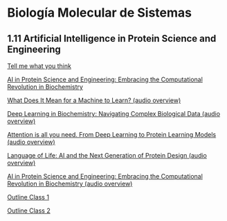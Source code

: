 # Biología Molecular de Sistemas
## 1.11 Artificial Intelligence in Protein Science and Engineering

[Tell me what you think](https://www.mentimeter.com/app/presentation/n/al4xhwkgktjyb7qynjsnbc5xocorvpho/edit?source=share-modal)

[AI in Protein Science and Engineering: Embracing the Computational Revolution in Biochemistry](https://amoyag.github.io/BMS/AI_Protein_Study_Design)

[What Does It Mean for a Machine to Learn? (audio overview)](https://amoyag.github.io/BMS/1_Machine_Learning.mp3?raw=true)

[Deep Learning in Biochemistry: Navigating Complex
Biological Data (audio overview)](https://amoyag.github.io/BMS/2_Deep_learning.mp3?raw=true)

[Attention is all you need. From Deep Learning to
Protein Learning Models (audio overview)](https://amoyag.github.io/BMS/3_DL_to_Gen_AI.mp3?raw=true)

[Language of Life: AI and the Next Generation of
Protein Design (audio overview)](https://amoyag.github.io/BMS/4_AI_protein_science.mp3?raw=true)

[AI in Protein Science and Engineering: Embracing the Computational Revolution in Biochemistry (audio overview)](https://amoyag.github.io/BMS/AI_in_Protein_Science_and_Engineering.mp3?raw=true)


[Outline Class 1 ](https://amoyag.github.io/BMS/AI_Protein_Study_Design-class1_outline)


[Outline Class 2 ](https://amoyag.github.io/BMS/AI_Protein_Study_Design-class2_outline)
